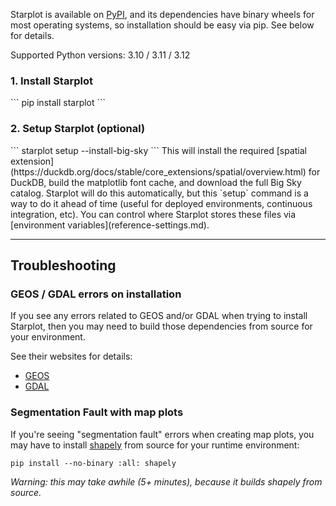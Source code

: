Starplot is available on [PyPI](https://pypi.org/project/starplot/), and its dependencies have binary wheels for most operating systems, so installation should be easy via pip. See below for details.

Supported Python versions: 3.10 / 3.11 / 3.12


<h3>1. Install Starplot</h3>
```
pip install starplot
```

<h3>2. Setup Starplot (optional)</h3>
```
starplot setup --install-big-sky
```
This will install the required [spatial extension](https://duckdb.org/docs/stable/core_extensions/spatial/overview.html) for DuckDB, build the matplotlib font cache, and download the full Big Sky catalog. Starplot will do this automatically, but this `setup` command is a way to do it ahead of time (useful for deployed environments, continuous integration, etc). You can control where Starplot stores these files via [environment variables](reference-settings.md).


---

## Troubleshooting

### GEOS / GDAL errors on installation

If you see any errors related to GEOS and/or GDAL when trying to install Starplot, then you may need to build those dependencies from source for your environment.

See their websites for details:

- [GEOS](https://libgeos.org/)
- [GDAL](https://gdal.org/)

### Segmentation Fault with map plots

If you're seeing "segmentation fault" errors when creating map plots, you may have to install [shapely](https://shapely.readthedocs.io/en/stable/index.html) from source for your runtime environment:
```
pip install --no-binary :all: shapely
```
*Warning: this may take awhile (5+ minutes), because it builds shapely from source.*


<br/><br/><br/>
